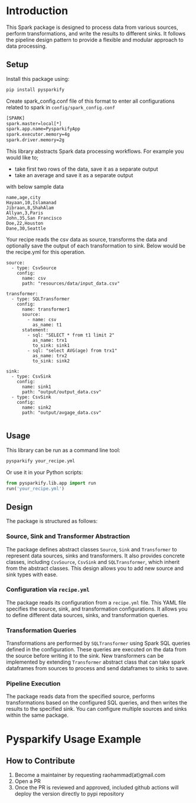 # Introduction
This Spark package is designed to process data from various sources, perform transformations, and write the results to different sinks. It follows the pipeline design pattern to provide a flexible and modular approach to data processing.

## Setup

Install this package using:

```bash
pip install pysparkify
```

Create spark_config.conf file of this format to enter all configurations related to spark in `config/spark_config.conf`

```bash
[SPARK]
spark.master=local[*]
spark.app.name=PysparkifyApp
spark.executor.memory=4g
spark.driver.memory=2g
```

This library abstracts Spark data processing workflows. For example you would like to;

- take first two rows of the data, save it as a separate output
- take an average and save it as a separate output

with below sample data

```
name,age,city
Hayaan,10,Islamanad
Jibraan,8,ShahAlam
Allyan,3,Paris
John,35,San Francisco
Doe,22,Houston
Dane,30,Seattle
```

Your recipe reads the csv data as source, transforms the data and optionally save the output of each transformation to sink. Below would be the recipe.yml for this operation.

```
source:
  - type: CsvSource
    config:
      name: csv
      path: "resources/data/input_data.csv"

transformer:
  - type: SQLTransformer
    config:
      name: transformer1
      source: 
        - name: csv
          as_name: t1
      statement: 
        - sql: "SELECT * from t1 limit 2"
          as_name: trx1
          to_sink: sink1
        - sql: "select AVG(age) from trx1"
          as_name: trx2
          to_sink: sink2

sink:
  - type: CsvSink
    config:
      name: sink1
      path: "output/output_data.csv"
  - type: CsvSink
    config:
      name: sink2
      path: "output/avgage_data.csv"
      
```


## Usage

This library can be run as a command line tool:

```bash
pysparkify your_recipe.yml
```

Or use it in your Python scripts:

```python
from pysparkify.lib.app import run
run('your_recipe.yml')
```


## Design

The package is structured as follows:

### Source, Sink and Transformer Abstraction

The package defines abstract classes `Source`, `Sink` and `Transformer` to represent data sources, sinks and transformers. It also provides concrete classes, including `CsvSource`, `CsvSink` and `SQLTransformer`, which inherit from the abstract classes. This design allows you to add new source and sink types with ease.

### Configuration via `recipe.yml`

The package reads its configuration from a `recipe.yml` file. This YAML file specifies the source, sink, and transformation configurations. It allows you to define different data sources, sinks, and transformation queries.

### Transformation Queries

Transformations are performed by `SQLTransformer` using Spark SQL queries defined in the configuration. These queries are executed on the data from the source before writing it to the sink. New transformers can be implemented by extending `Transformer` abstract class that can take spark dataframes from sources to process and send dataframes to sinks to save.

### Pipeline Execution

The package reads data from the specified source, performs transformations based on the configured SQL queries, and then writes the results to the specified sink. You can configure multiple sources and sinks within the same package.




# Pysparkify Usage Example



## How to Contribute

1. Become a maintainer by requesting raohammad(at)gmail.com
2. Open a PR
3. Once the PR is reviewed and approved, included github actions will deploy the version directly to pypi repository
